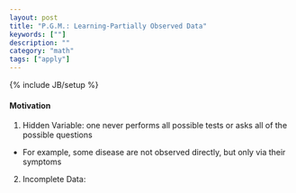```yaml
---
layout: post
title: "P.G.M.: Learning-Partially Observed Data"
keywords: [""] 
description: ""
category: "math"
tags: ["apply"]
---
```

{% include JB/setup %}

#### Motivation
1. Hidden Variable: one never performs all possible tests or asks all of the
   possible questions 
- For example, some disease are not observed directly, but only via their
  symptoms
2. Incomplete Data: 
